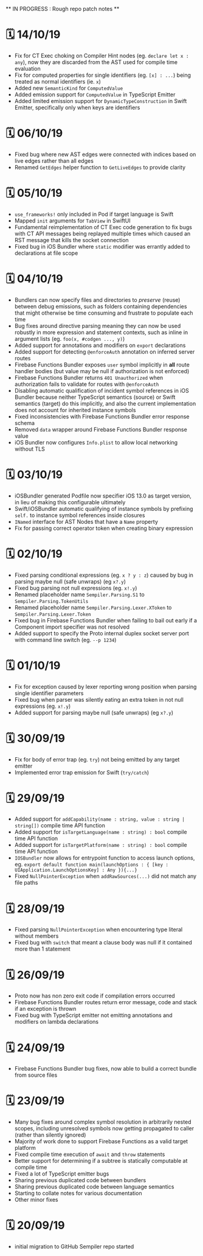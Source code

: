 ** IN PROGRESS : Rough repo patch notes **

# 🗓 14/10/19
- Fix for CT Exec choking on Compiler Hint nodes (eg. `declare let x : any`), now they are discarded from the AST used for compile time evaluation
- Fix for computed properties for single identifiers (eg. `[x] : ...`) being treated as normal identifiers (ie. `x`)
- Added new `SemanticKind` for `ComputedValue`
- Added emission support for `ComputedValue` in TypeScript Emitter
- Added limited emission support for `DynamicTypeConstruction` in Swift Emitter, specifically only when keys are identifiers

# 🗓 06/10/19
- Fixed bug where new AST edges were connected with indices based on live edges rather than all edges
- Renamed `GetEdges` helper function to `GetLiveEdges` to provide clarity

# 🗓 05/10/19
- `use_frameworks!` only included in Pod if target language is Swift
- Mapped `init` arguments for `TabView` in SwiftUI
- Fundamental reimplementation of CT Exec code generation to fix bugs with CT API messages being replayed multiple times which caused an RST message that kills the socket connection
- Fixed bug in iOS Bundler where `static` modifier was errantly added to declarations at file scope

# 🗓 04/10/19
- Bundlers can now specify files and directories to *preserve* (reuse) between debug emissions, such as folders containing dependencies that might otherwise be time consuming and frustrate to populate each time
- Bug fixes around directive parsing meaning they can now be used robustly in more expression and statement contexts, such as inline in argument lists (eg. `foo(x, #codgen ..., y)`)
- Added support for annotations and modifiers on `export` declarations
- Added support for detecting `@enforceAuth` annotation on inferred server routes
- Firebase Functions Bundler exposes `user` symbol implicitly in **all** route handler bodies (but value may be null if authorization is not enforced)
- Firebase Functions Bundler returns `401 Unauthorized` when authorization fails to validate for routes with `@enforceAuth`
- Disabling automatic qualification of incident symbol references in iOS Bundler because neither TypeScript semantics (source) or Swift semantics (target) do this implicitly, and also the current implementation does not account for inherited instance symbols
- Fixed inconsistencies with Firebase Functions Bundler error response schema
- Removed `data` wrapper around Firebase Functions Bundler response value
- iOS Bundler now configures `Info.plist` to allow local networking without TLS

# 🗓 03/10/19
- iOSBundler generated Podfile now specifier iOS 13.0 as target version, in lieu of making this configurable ultimately
- Swift/iOSBundler automatic qualifying of instance symbols by prefixing `self.` to instance symbol references inside closures
- `INamed` interface for AST Nodes that have a `Name` property
- Fix for passing correct operator token when creating binary expression

# 🗓 02/10/19
- Fixed parsing conditional expressions (eg. `x ? y : z`) caused by bug in parsing maybe null (safe unwraps) (eg `x?.y`)
- Fixed bug parsing not null expressions (eg. `x!.y`)
- Renamed placeholder name `Sempiler.Parsing.S1` to `Sempiler.Parsing.TokenUtils`
- Renamed placeholder name `Sempiler.Parsing.Lexer.XToken` to `Sempiler.Parsing.Lexer.Token`
- Fixed bug in Firebase Functions Bundler when failing to bail out early if a Component import specifier was not resolved
- Added support to specify the Proto internal duplex socket server port with command line switch (eg. `--p 1234`)

# 🗓 01/10/19
- Fix for exception caused by lexer reporting wrong position when parsing single identifier parameters
- Fixed bug when parser was silently eating an extra token in not null expressions (eg. `x!.y`)
- Added support for parsing maybe null (safe unwraps) (eg `x?.y`)

# 🗓 30/09/19
- Fix for body of error trap (eg. `try`) not being emitted by any target emitter
- Implemented error trap emission for Swift (`try/catch`)

# 🗓 29/09/19
- Added support for `addCapability(name : string, value : string | string[])` compile time API function
- Added support for `isTargetLanguage(name : string) : bool` compile time API function
- Added support for `isTargetPlatform(name : string) : bool` compile time API function
- `IOSBundler` now allows for entrypoint function to access launch options, eg. `export default function main(launchOptions : { [key : UIApplication.LaunchOptionsKey] : Any }){...}`
- Fixed `NullPointerException` when `addRawSources(...)` did not match any file paths

# 🗓 28/09/19
- Fixed parsing `NullPointerException` when encountering type literal without members
- Fixed bug with `switch` that meant a clause body was null if it contained more than 1 statement

# 🗓 26/09/19
- Proto now has non zero exit code if compilation errors occurred
- Firebase Functions Bundler routes return error message, code and stack if an exception is thrown
- Fixed bug with TypeScript emitter not emitting annotations and modifiers on lambda declarations

# 🗓 24/09/19
- Firebase Functions Bundler bug fixes, now able to build a correct bundle from source files

# 🗓 23/09/19
- Many bug fixes around complex symbol resolution in arbitrarily nested scopes, including unresolved symbols now getting propagated to caller (rather than silently ignored)
- Majority of work done to support Firebase Functions as a valid target platform
- Fixed compile time execution of `await` and `throw` statements
- Better support for determining if a subtree is statically computable at compile time
- Fixed a lot of TypeScript emitter bugs
- Sharing previous duplicated code between bundlers
- Sharing previous duplicated code between language semantics
- Starting to collate notes for various documentation
- Other minor fixes

# 🗓 20/09/19
- initial migration to GitHub Sempiler repo started